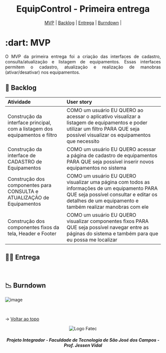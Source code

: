 
<br id="topo">
 
<h1 align="center">EquipControl - Primeira entrega</h1>

<p align="center">
    <a href="#mvp">MVP</a> | 
    <a href="#backlog">Backlog</a> |
    <a href="#entrega">Entrega</a> | 
    <a href="#burndown">Burndown</a> | 
</p>
<span id="mvp">
 
<h1> :dart: MVP </h1>
<p align="justify">O MVP da primeira entrega foi a criação das interfaces de cadastro, consulta/atualização e listagem de equipamentos. Essas interfaces permitem o cadastro, atualização e realização de manobras (ativar/desativar) nos equipamentos.</p>
  
<span id="backlog">

## 📌 Backlog

| Atividade | User story |
| :---- | :---- |
|   Construção da interface principal, com a listagem dos equipamentos e filtro   |   COMO um usuário EU QUERO ao acessar o aplicativo visualizar a listagem de equipamentos e poder utilizar um filtro PARA QUE seja possível visualizar os equipamentos que necessito |
|   Construção da interface de CADASTRO de Equipamentos   |   COMO um usuário EU QUERO acessar a página de cadastro de equipamentos PARA QUE seja possível inserir novos equipamentos no sistema |
|   Construção dos componentes para CONSULTA e ATUALIZAÇÃO de Equipamentos     |   COMO um usuário EU QUERO visualizar uma página com todos as informações de um equipamento PARA QUE seja possível consultar e editar os detalhes de um equipamento e também realizar manobras com ele |
|   Construção dos componentes fixos da tela, Header e Footer  |   COMO um usuário EU QUERO visualizar componentes fixos PARA QUE seja possível navegar entre as páginas do sistema e também para que eu possa me localizar |

<span id="entrega">
 
## 👩‍💻 Entrega
<p align="center"></p>



<br />


<span id="burndown">

## 📉  Burndown
![image](https://github.com/CodeLabFatec/EquipControl/assets/26208169/274d8b20-180a-4164-9553-f0c80265c704)

<br>


  → [Voltar ao topo](#topo)
  
<div align='center' height='70'>
  
![Logo Fatec](https://github.com/thaleskerber/Projeto-Integrador-4-Semestre/assets/26208169/c5407beb-d912-41da-afbb-13b054a55885)

<h5 align="center"> Projeto Integrador - Faculdade de Tecnologia de São José dos Campos - Prof. Jessen Vidal </h5>
</div>


